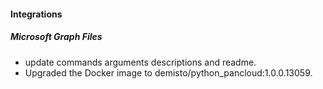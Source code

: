 
#### Integrations
##### Microsoft Graph Files
- update commands arguments descriptions and readme.
- Upgraded the Docker image to demisto/python_pancloud:1.0.0.13059.